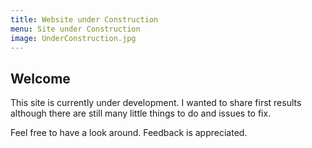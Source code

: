 ```yaml
---
title: Website under Construction
menu: Site under Construction
image: UnderConstruction.jpg
---
```

## Welcome

This site is currently under development. I wanted to share first results although there are still many little things to do and issues to fix.

Feel free to have a look around. Feedback is appreciated.